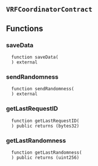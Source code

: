 ## `VRFCoordinatorContract`



## Functions
### saveData
```solidity
  function saveData(
  ) external
```




### sendRandomness
```solidity
  function sendRandomness(
  ) external
```




### getLastRequestID
```solidity
  function getLastRequestID(
  ) public returns (bytes32)
```




### getLastRandomness
```solidity
  function getLastRandomness(
  ) public returns (uint256)
```




